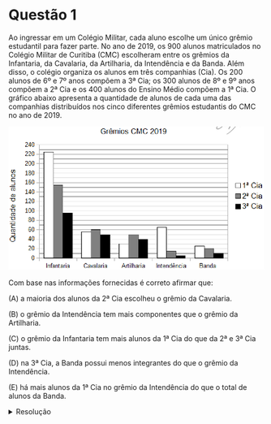 # Questão 1

Ao ingressar em um Colégio Militar, cada aluno escolhe um único grêmio estudantil para fazer parte. No ano de 2019, os 900 alunos matriculados no Colégio Militar de Curitiba (CMC) escolheram entre os grêmios da Infantaria, da Cavalaria, da Artilharia, da Intendência e da Banda. Além disso, o colégio organiza os alunos em três companhias (Cia). Os 200 alunos de 6º e 7º anos compõem a 3ª Cia; os 300 alunos de 8º e 9º anos compõem a 2ª Cia e os 400 alunos do Ensino Médio compõem a 1ª Cia. O gráfico abaixo apresenta a quantidade de alunos de cada uma das companhias distribuídos nos cinco diferentes grêmios estudantis do CMC no ano de 2019.

![image](./img/questao01_fig01.png)

Com base nas informações fornecidas é correto afirmar que:

(A) a maioria dos alunos da 2ª Cia escolheu o grêmio da Cavalaria.

(B) o grêmio da Intendência tem mais componentes que o grêmio da Artilharia.

(C) o grêmio da Infantaria tem mais alunos da 1ª Cia do que da 2ª e 3ª Cia juntas.

(D) na 3ª Cia, a Banda possui menos integrantes do que o grêmio da Intendência.

(E) há mais alunos da 1ª Cia no grêmio da Intendência do que o total de alunos da Banda.

<details>
  <summary>Resolução</summary>
 
  ## Resolução
  
  Esta é uma questão de interpretação de gráficos. É preciso ler as alternativas e verificar se ela é verdadeira ou falsa.

  Uma forma de organizar os dados é colocar em forma de tabela. Como existem alternativas que comparam grêmios inteiros ou Cias inteiras, vamos calcular os totais também:

  \\(
    \begin{array}{|c|c|c|c|c|c|c|}
      \hline
      & \text{Infantaria} & \text{Cavalaria} & \text{Artilharia} & \text{Intendência} & 
      \text{Banda} & \text{Total da Cia}\\\\
      \hline
      \text{1ª Cia}           & 225 &  55 &  30 &  65 & 25 & 400 \\\\
      \text{2ª Cia}           & 155 &  60 &  50 &  35 & 20 & 320 \\\\
      \text{3ª Cia}           &  95 &  50 &  40 &   5 & 10 & 200 \\\\
      \hline
      \text{Total do Grêmio}  & 505 & 165 & 120 & 105 & 55 & \\\\
      \hline
    \end{array}
  \\)

  Vamos avaliar cada uma das alternativas:
  
  Alternativa (A): Ao observar somente os dados da 2ª Cia, é fácil notar que o grêmio mais escolhido é o da Infantaria, com 155 alunos. A Cavalaria é o segundo mais escolhido, com 60 alunos, logo esta alternativa é falsa.
  \\(
    \begin{array}{|c|c|c|c|c|c|c|}
      \hline
      & \text{Infantaria} & \text{Cavalaria} & \text{Artilharia} & \text{Intendência} & 
      \text{Banda} & \text{Total da Cia}\\\\
      \hline
      \text{1ª Cia}           & 225 &  55 &  30 &  65 & 25 & 400 \\\\
      \text{2ª Cia}           & \fbox{155} &  \fbox{60} &  50 &  35 & 20 & 320 \\\\
      \text{3ª Cia}           &  95 &  50 &  40 &   5 & 10 & 200 \\\\
      \hline
      \text{Total do Grêmio}  & 505 & 165 & 120 & 105 & 55 & \\\\
      \hline
    \end{array}
  \\)

  Alternativa (B): Comparando os totais da Intendência (105) com da Artilharia (120), também concluímos que esta alternativa é falsa.
  \\(
    \begin{array}{|c|c|c|c|c|c|c|}
      \hline
      & \text{Infantaria} & \text{Cavalaria} & \text{Artilharia} & \text{Intendência} & 
      \text{Banda} & \text{Total da Cia}\\\\
      \hline
      \text{1ª Cia}           & 225 &  55 &  30 &  65 & 25 & 400 \\\\
      \text{2ª Cia}           & 155 &  60 &  50 &  35 & 20 & 320 \\\\
      \text{3ª Cia}           &  95 &  50 &  40 &   5 & 10 & 200 \\\\
      \hline
      \text{Total do Grêmio}  & 505 & 165 & \fbox{120} & \fbox{105} & 55 & \\\\
      \hline
    \end{array}
  \\)

  Alternativa (C): O grêmio da Infantaria possui 225 alunos da 1ª Cia, e somando os alunos da 2ª Cia (155) com a 3ª Cia (95), temos 250 alunos, então esta alternativa também é falsa.
  \\(
    \begin{array}{|c|c|c|c|c|c|c|}
      \hline
      & \text{Infantaria} & \text{Cavalaria} & \text{Artilharia} & \text{Intendência} & 
      \text{Banda} & \text{Total da Cia}\\\\
      \hline
      \text{1ª Cia}           & \fbox{225} &  55 &  30 &  65 & 25 & 400 \\\\
      \text{2ª Cia}           & \fbox{155} &  60 &  50 &  35 & 20 & 320 \\\\
      \text{3ª Cia}           &  \fbox{95} &  50 &  40 &   5 & 10 & 200 \\\\
      \hline
      \text{Total do Grêmio}  & 505 & 165 & 120 & 105 & 55 & \\\\
      \hline
    \end{array}
  \\)


  Alternativa (D): Na 3ª Cia, são 10 alunos na Banda e 5 alunos na Intendência, logo, falsa também.
  \\(
    \begin{array}{|c|c|c|c|c|c|c|}
      \hline
      & \text{Infantaria} & \text{Cavalaria} & \text{Artilharia} & \text{Intendência} & 
      \text{Banda} & \text{Total da Cia}\\\\
      \hline
      \text{1ª Cia}           & 225 &  55 &  30 &  65 & 25 & 400 \\\\
      \text{2ª Cia}           & 155 &  60 &  50 &  35 & 20 & 320 \\\\
      \text{3ª Cia}           &  95 &  50 &  40 &   \fbox{5} & \fbox{10} & 200 \\\\
      \hline
      \text{Total do Grêmio}  & 505 & 165 & 120 & 105 & 55 & \\\\
      \hline
    \end{array}
  \\)

  Alternativa (E): Como as anteriores são falsas, só restou esta como verdadeira, certo? Mas é bom conferir. Os alunos da Intendência da 1ª Cia são 65. O total da Banda é 55, então esta alternativa é verdadeira mesmo.
  \\(
    \begin{array}{|c|c|c|c|c|c|c|}
      \hline
      & \text{Infantaria} & \text{Cavalaria} & \text{Artilharia} & \text{Intendência} & 
      \text{Banda} & \text{Total da Cia}\\\\
      \hline
      \text{1ª Cia}           & 225 &  55 &  30 &  \fbox{65} & 25 & 400 \\\\
      \text{2ª Cia}           & 155 &  60 &  50 &  35 & 20 & 320 \\\\
      \text{3ª Cia}           &  95 &  50 &  40 &   5 & 10 & 200 \\\\
      \hline
      \text{Total do Grêmio}  & 505 & 165 & 120 & 105 & \fbox{55} & \\\\
      \hline
    \end{array}
  \\)

  > Resposta: Alternativa (E)

</details>